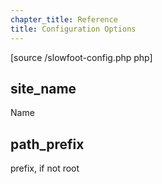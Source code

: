```yaml
---
chapter_title: Reference
title: Configuration Options
---
```


[source /slowfoot-config.php php]

## site_name

Name

## path_prefix

prefix, if not root
